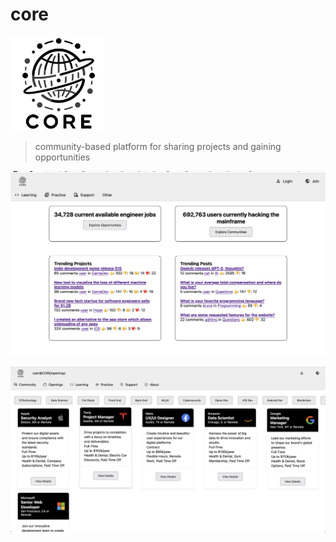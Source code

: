 # core

<img src="/public/img/core.png" alt="core logo" width="150">

> community-based platform for sharing projects and gaining opportunities

![Alt text](image.png)

![Alt text](image-1.png)
